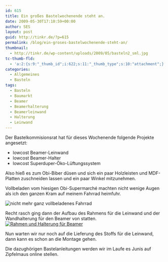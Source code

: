```yaml
---
id: 615
title: Ein großes Bastelwochenende steht an.
date: 2009-05-30T17:10:59+00:00
author: SES
layout: post
guid: http://tinkr.de/?p=615
permalink: /blog/ein-groses-bastelwochenende-steht-an/
thumbnail:
  - http://tinkr.de/wp-content/uploads/2009/05/basteln2_sml.jpg
tc-thumb-fld:
  - 'a:2:{s:9:"_thumb_id";i:622;s:11:"_thumb_type";s:10:"attachment";}'
categories:
  - Allgemeines
  - Basteln
tags:
  - Basteln
  - Baumarkt
  - Beamer
  - Beamerhalterung
  - Beamerleinwand
  - Halterung
  - Leinwand
---
```

Der Bastelkommisionsrat hat für dieses Wochenende folgende Projekte angesetzt:
- lowcost Beamer-Leinwand
- lowcost Beamer-Halter
- lowcost Superduper-Öko-Lüftungssystem

Also hieß es zum Obi-Biber düsen und sich ein paar Holzleisten und MDF-Platten zuschneiden lassen und ein paar Winkel mitzunehmen.

Vollbeladen vom hiesigen Obi-Supermarché machten nicht wenige Augen als ich den ganzen Kram auf meinem Fahrrad heimfuhr.

<img loading="lazy" src="/assets/2009/05/fahrrad.jpg" alt="nicht mehr ganz vollbeladenes Fahrrad" title="nicht mehr ganz vollbeladenes Fahrrad" width="606" height="455" class="aligncenter size-full wp-image-617" srcset="/assets/2009/05/fahrrad.jpg 606w, /assets/2009/05/fahrrad-300x225.jpg 300w" sizes="(max-width: 606px) 100vw, 606px" />

Recht rasch ging dann der Aufbau des Rahmens für die Leinwand und der Wandhalterung für den Beamer von statten.[<img loading="lazy" src="/assets/2009/05/basteln_sml.png" alt="Rahmen und Halterung für Beamer" title="Rahmen und Halterung für Beamer" width="606" height="152" class="aligncenter size-full wp-image-618" srcset="/assets/2009/05/basteln_sml.png 606w, /assets/2009/05/basteln_sml-300x75.png 300w" sizes="(max-width: 606px) 100vw, 606px" />](/assets/2009/05/basteln.png)

Nun warten wir nur noch auf die Lieferung des Stoffs für die Leinwand, dann kann es schon an die Montage gehen.

Die dazughörigen Bastelanleitungen werden wir im Laufe es Junis auf Zipfelmaus online stellen.
